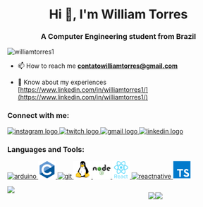 <h1 align="center">Hi 👋, I'm William Torres</h1>
<h3 align="center">A Computer Engineering student from Brazil</h3>

<p align="left"> <img src="https://komarev.com/ghpvc/?username=williamtorres1&label=Profile%20views&color=0e75b6&style=flat" alt="williamtorres1" /> </p>

- 📫 How to reach me **contatowilliamtorres@gmail.com**

- 📄 Know about my experiences [https://www.linkedin.com/in/williamtorres1/](https://www.linkedin.com/in/williamtorres1/)

<h3 align="left">Connect with me:</h3>
<p align="left">
<div align="left">
  <a href="https://www.instagram.com/william.torres1/" target="_blank">
    <img src="https://img.shields.io/static/v1?message=Instagram&logo=instagram&label=&color=E4405F&logoColor=white&labelColor=&style=for-the-badge" height="35" alt="instagram logo"  />
  </a>
  <a href="https://www.twitch.tv/iwillsuportu" target="_blank">
    <img src="https://img.shields.io/static/v1?message=Twitch&logo=twitch&label=&color=9146FF&logoColor=white&labelColor=&style=for-the-badge" height="35" alt="twitch logo"  />
  </a>
  <a href="mailto:contatowilliamtorres@gmail.com" target="_blank">
    <img src="https://img.shields.io/static/v1?message=Gmail&logo=gmail&label=&color=D14836&logoColor=white&labelColor=&style=for-the-badge" height="35" alt="gmail logo"  />
  </a>
  <a href="https://www.linkedin.com/in/williamtorres1/" target="_blank">
    <img src="https://img.shields.io/static/v1?message=LinkedIn&logo=linkedin&label=&color=0077B5&logoColor=white&labelColor=&style=for-the-badge" height="35" alt="linkedin logo"  />
  </a>
</div>

</p>

<h3 align="left">Languages and Tools:</h3>
<p align="left"> <a href="https://www.arduino.cc/" target="_blank" rel="noreferrer"> <img src="https://cdn.worldvectorlogo.com/logos/arduino-1.svg" alt="arduino" width="40" height="40"/> </a> <a href="https://www.cprogramming.com/" target="_blank" rel="noreferrer"> <img src="https://raw.githubusercontent.com/devicons/devicon/master/icons/c/c-original.svg" alt="c" width="40" height="40"/> </a> <a href="https://git-scm.com/" target="_blank" rel="noreferrer"> <img src="https://www.vectorlogo.zone/logos/git-scm/git-scm-icon.svg" alt="git" width="40" height="40"/> </a> <a href="https://www.linux.org/" target="_blank" rel="noreferrer"> <img src="https://raw.githubusercontent.com/devicons/devicon/master/icons/linux/linux-original.svg" alt="linux" width="40" height="40"/> </a> <a href="https://nodejs.org" target="_blank" rel="noreferrer"> <img src="https://raw.githubusercontent.com/devicons/devicon/master/icons/nodejs/nodejs-original-wordmark.svg" alt="nodejs" width="40" height="40"/> </a> <a href="https://reactjs.org/" target="_blank" rel="noreferrer"> <img src="https://raw.githubusercontent.com/devicons/devicon/master/icons/react/react-original-wordmark.svg" alt="react" width="40" height="40"/> </a> <a href="https://reactnative.dev/" target="_blank" rel="noreferrer"> <img src="https://reactnative.dev/img/header_logo.svg" alt="reactnative" width="40" height="40"/> </a> <a href="https://www.typescriptlang.org/" target="_blank" rel="noreferrer"> <img src="https://raw.githubusercontent.com/devicons/devicon/master/icons/typescript/typescript-original.svg" alt="typescript" width="40" height="40"/> </a> </p>

<style>
  img[alt="williamtorres1"] { 
    border: 0 !important; 
    box-shadow: none !important;
  }
</style>

<div style="display: flex; flex-wrap: nowrap; overflow-x: auto; gap: 0; margin: 0; padding: 0; width: 100%;">
  <img src="https://github-readme-stats.vercel.app/api/top-langs?username=williamtorres1&show_icons=true&locale=en&layout=compact&hide=Objective-C&width=320" 
       style="flex: 0 0 320px; margin: 0 !important; padding: 0 !important;" />
  
  <img src="https://github-readme-streak-stats.herokuapp.com/?user=williamtorres1&width=320" 
       style="flex: 0 0 320px; margin: 0 !important; padding: 0 !important;" />
  
  <img src="https://github-readme-stats.vercel.app/api?username=williamtorres1&show_icons=true&locale=en&width=320" 
       style="flex: 0 0 320px; margin: 0 !important; padding: 0 !important;" />
</div>
